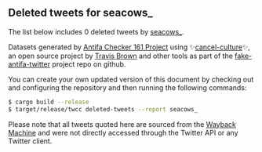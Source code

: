 ## Deleted tweets for seacows_

The list below includes 0 deleted tweets by
[seacows_](https://twitter.com/seacows_).



Datasets generated by [Antifa Checker 161 Project](https://twitter.com/antifacheck161) using ✨[cancel-culture](https://github.com/travisbrown/cancel-culture)✨, an open source project by 
[Travis Brown](https://twitter.com/travisbrown) and other tools as part of the 
[fake-antifa-twitter](https://github.com/antifacheck161/fake-antifa-twitter) project repo on github.

You can create your own updated version of this document by checking out and configuring the
repository and then running the following commands:

```bash
$ cargo build --release
$ target/release/twcc deleted-tweets --report seacows_
```

Please note that all tweets quoted here are sourced from the
[Wayback Machine](https://web.archive.org) and were not directly accessed through the Twitter API or
any Twitter client.

